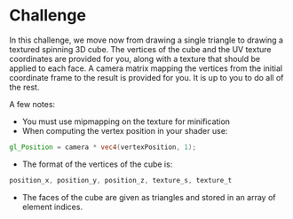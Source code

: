 # Challenge

In this challenge, we move now from drawing a single triangle to drawing a textured spinning 3D cube.  The vertices of the cube and the UV texture coordinates are provided for you, along with a texture that should be applied to each face.  A camera matrix mapping the vertices from the initial coordinate frame to the result is provided for you.  It is up to you to do all of the rest.

A few notes:

* You must use mipmapping on the texture for minification
* When computing the vertex position in your shader use:

```glsl
gl_Position = camera * vec4(vertexPosition, 1);
```

* The format of the vertices of the cube is:

```javascript
position_x, position_y, position_z, texture_s, texture_t
```

* The faces of the cube are given as triangles and stored in an array of element indices.